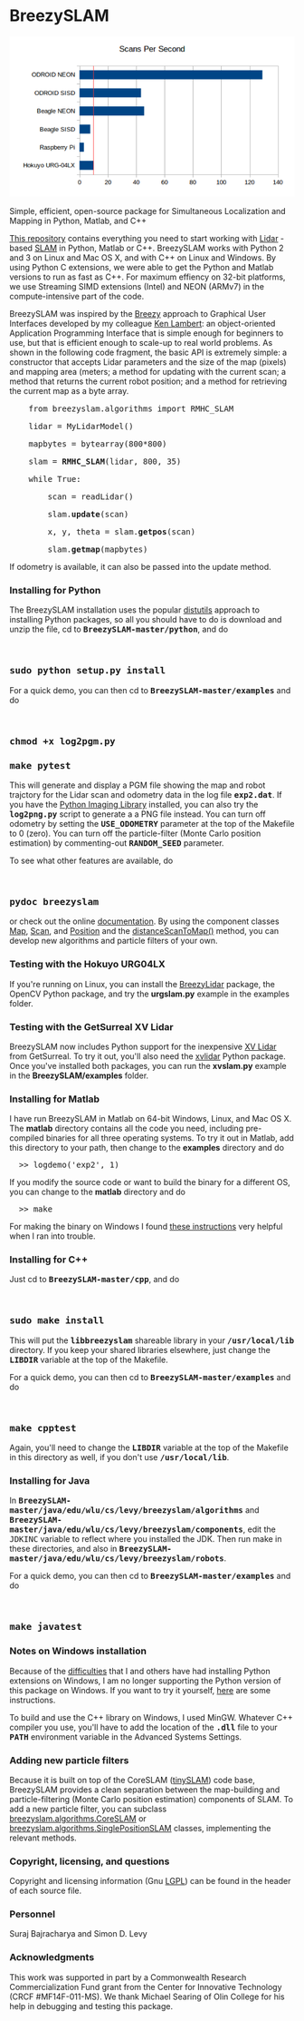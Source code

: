 BreezySLAM
==========

<img src="scanrates.png">

Simple, efficient, open-source package for Simultaneous Localization and Mapping in Python, Matlab, and C++

<a href="https://github.com/simondlevy/BreezySLAM">This repository</a> contains everything you need to
start working with 
<a href="http://en.wikipedia.org/wiki/Lidar">Lidar</a>
-based
<a href="http://en.wikipedia.org/wiki/Simultaneous_localization_and_mapping">SLAM</a> 
in Python, Matlab or C++.  BreezySLAM works with Python 2 and 3 on Linux and Mac OS X, and
with C++ on Linux and Windows.
By using Python C extensions, we were able to get the Python and Matlab versions to run
as fast as C++. For maximum effiency on 32-bit platforms, we use Streaming
SIMD extensions (Intel) and NEON (ARMv7) in the compute-intensive part
of the code.
</p><p>
BreezySLAM was inspired by the <a href="http://home.wlu.edu/%7Elambertk/#Software">Breezy</a>
approach to Graphical User Interfaces developed by my colleague 
<a href="http://home.wlu.edu/%7Elambertk/">Ken Lambert</a>: an object-oriented
Application Programming Interface that is simple enough for beginners to use,
but that is efficient enough to scale-up to real world problems. 
As shown in the following code fragment, the basic API is extremely 
simple: a constructor that accepts Lidar parameters and the size of 
the map (pixels) and mapping area (meters; a method for updating with the current scan; a method that returns
the current robot position; and a method for retrieving the current map as a byte
array.

</p><p>
<tt>
&nbsp; &nbsp; from breezyslam.algorithms import RMHC_SLAM
</tt></p><p><tt>
&nbsp; &nbsp; lidar = MyLidarModel()
</tt></p><p><tt>
&nbsp; &nbsp; mapbytes = bytearray(800*800)
</tt></p><p><tt>
&nbsp; &nbsp; slam = <b>RMHC_SLAM</b>(lidar, 800, 35) 
</tt></p><p><tt>
&nbsp; &nbsp; while True:
</tt></p><p><tt>
&nbsp; &nbsp; &nbsp; &nbsp; scan = readLidar()
</tt></p><p><tt>
&nbsp; &nbsp; &nbsp; &nbsp; slam.<b>update</b>(scan)
</tt></p><p><tt>
&nbsp; &nbsp; &nbsp; &nbsp; x, y, theta = slam.<b>getpos</b>(scan)
</tt></p><p><tt>
&nbsp; &nbsp; &nbsp; &nbsp; slam.<b>getmap</b>(mapbytes)
</tt>
</p><p>
If odometry is available, it can also be passed into the update method.  


</p><h3>Installing for Python</h3>

<p>
The BreezySLAM installation uses the popular
<a href="http://docs.python.org/2/distutils/introduction.html">distutils</a> 
approach to installing Python packages, so all you should have to do is
download and unzip the file, cd to <tt><b>BreezySLAM-master/python</b></tt>, and do 

&nbsp; &nbsp; </p><h3><b><tt>sudo python setup.py install</tt></b></h3>

For a quick demo, you can then cd to <tt><b>BreezySLAM-master/examples</b></tt> and do

&nbsp; &nbsp; <h3><b><tt>chmod +x log2pgm.py</tt></b>
&nbsp; &nbsp; <h3><b><tt>make pytest</tt></b></h3>


This will generate and display a PGM file showing the
map and robot trajctory for the Lidar scan and odometry data in the log file
<tt><b>exp2.dat</b></tt>.  If you have the 
<a href="http://www.pythonware.com/products/pil/">Python Imaging Library</a> installed,
you can also try the <b><tt>log2png.py</tt></b> script to generate a
a PNG file instead.
You can turn off odometry by setting the <b><tt>USE_ODOMETRY</tt></b>
parameter at the top of the Makefile to 0 (zero). You can turn off 
the particle-filter (Monte Carlo position estimation) by commenting-out
<b><tt>RANDOM_SEED</tt></b> parameter.

<p>

To see what other features are available, do 

&nbsp; &nbsp; </p><h3><b><tt>pydoc breezyslam</tt></b></h3>

or check out the online <a href="doc/breezyslam.html">documentation</a>. By using the component classes
<a href="doc/breezyslam.components.html#Map">Map</a>, 
<a href="doc/breezyslam.components.html#Scan">Scan</a>, and
<a href="doc/breezyslam.components.html#Position">Position</a> and
the <a href="doc/breezyslam.algorithms.html#-distanceScanToMap">distanceScanToMap()</a> method,
you can develop new algorithms and particle filters of your own.

<p><h3>Testing with the Hokuyo URG04LX</h3>

If you're running on Linux, you can install the <a href="http://home.wlu.edu/~levys/software/breezylidar/">BreezyLidar</a> package, the OpenCV Python package, and 
try the  <b>urgslam.py</b> example in the examples folder.

<p><h3>Testing with the GetSurreal XV Lidar</h3>

BreezySLAM now includes Python support for the inexpensive 
<a href="https://www.getsurreal.com/product/xv-lidar-sensor-mount-package">XV Lidar</a> from GetSurreal.
To try it out, you'll also need the <a href="https://github.com/simondlevy/xvlidar">xvlidar</a> 
Python package.  Once you've installed
both packages, you can run the <b>xvslam.py</b> example in the <b>BreezySLAM/examples</b> folder.

</p><h3>Installing for Matlab</h3>

<p>
I have run BreezySLAM in Matlab on 64-bit Windows, Linux, and Mac OS X. The <b>matlab</b> directory contains all the code you
need, including pre-compiled binaries for all three operating systems.  To try it out in Matlab, add this directory to your
path, then change to the <b>examples</b> directory and do

<pre>
  >> logdemo('exp2', 1)
</pre> 

If you modify the source code or want to build the binary for a different OS, you can change to the <b>matlab</b> 
directory and do

<pre>
  >> make
</pre>

For making the binary on Windows I found 
<a href="http://www.mathworks.com/matlabcentral/answers/95039-why-does-the-sdk-7-1-installation-fail-with-an-installation-failed-message-on-my-windows-system">these instructions</a> very helpful when I ran into trouble.

<h3>Installing for C++</h3>

Just cd to <tt><b>BreezySLAM-master/cpp</b></tt>, and do

&nbsp; &nbsp; <h3><b><tt>sudo make install</tt></b></h3>

This will put the <tt><b>libbreezyslam</b></tt> shareable library in your <tt><b>/usr/local/lib</b></tt>
directory.  If you keep your shared libraries elsewhere, just change the <tt><b>LIBDIR</b></tt>
variable at the top of the Makefile.

<p>

For a quick demo, you can then cd to <tt><b>BreezySLAM-master/examples</b></tt> and do

&nbsp; &nbsp; </p><h3><b><tt>make cpptest</tt></b></h3>

<p>

Again, you'll need to change the <tt><b>LIBDIR</b></tt> variable at the top of 
the Makefile in this directory as well, if you don't use <tt><b>/usr/local/lib</b></tt>.

</p><p>

<h3>Installing for Java</h3>

In <tt><b>BreezySLAM-master/java/edu/wlu/cs/levy/breezyslam/algorithms</b></tt> and
<tt><b>BreezySLAM-master/java/edu/wlu/cs/levy/breezyslam/components</b></tt>,
edit the <tt>JDKINC</tt> variable to reflect where you installed the JDK.
Then run make in these directories, and also in
<tt><b>BreezySLAM-master/java/edu/wlu/cs/levy/breezyslam/robots</b></tt>.

<p>

For a quick demo, you can then cd to <tt><b>BreezySLAM-master/examples</b></tt> and do

&nbsp; &nbsp; </p><h3><b><tt>make javatest</tt></b></h3>


<h3>Notes on Windows installation</h3>


Because of the 
<a href="http://stackoverflow.com/questions/2817869/error-unable-to-find-vcvarsall-bat">difficulties</a> that I and others have had installing Python extensions on Windows, I am no longer supporting 
the Python version of this package on Windows. If you want to try it yourself, <a href="https://docs.python.org/2/extending/windows.html">here</a> are some instructions.
<p>
To build and use the C++ library on Windows, I used MinGW. Whatever C++ compiler
you use, you'll have to add the location of the <tt><b>.dll</b></tt> file to your
<tt><b>PATH</b></tt> environment variable in the Advanced Systems Settings.

<h3>Adding new particle filters</h3>

Because it is built on top of the CoreSLAM (<a href="https://openslam.org/tinyslam.html">tinySLAM</a>) code base, BreezySLAM
provides a clean separation between
the map-building and particle-filtering (Monte Carlo position estimation)
components of SLAM.  To add a new particle filter, you can subclass 
<a href="doc/breezyslam.algorithms.html#CoreSLAM">breezyslam.algorithms.CoreSLAM</a> or 
<a href="doc/breezyslam.algorithms.html#SinglePositionSLAM">breezyslam.algorithms.SinglePositionSLAM</a>
classes, implementing the relevant methods.


<h3>Copyright, licensing, and questions</h3>

Copyright and licensing information (Gnu 
<a href="https://www.gnu.org/licenses/lgpl.html">LGPL</a>) 
can be found in the header of each source file. 

<h3>Personnel</h3>

Suraj Bajracharya and Simon D. Levy

<h3>Acknowledgments</h3>

This work was supported in part by a  Commonwealth Research Commercialization Fund
grant from the Center for Innovative Technology (CRCF #MF14F-011-MS). We thank Michael Searing of Olin College for 
his help in debugging and testing this package.
